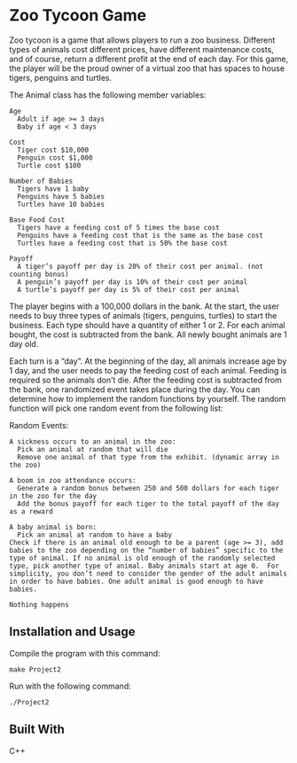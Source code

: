 # Zoo Tycoon Game

Zoo tycoon is a game that allows players to run a zoo business. Different types of animals cost different prices, 
have different maintenance costs, and of course, return a different profit at the end of each day. For this game, 
the player will be the proud owner of a virtual zoo that has spaces to house tigers, penguins and turtles.

The Animal class has the following member variables:
```
Age
  Adult if age >= 3 days
  Baby if age < 3 days
  
Cost
  Tiger cost $10,000
  Penguin cost $1,000
  Turtle cost $100
  
Number of Babies
  Tigers have 1 baby
  Penguins have 5 babies
  Turtles have 10 babies
  
Base Food Cost
  Tigers have a feeding cost of 5 times the base cost
  Penguins have a feeding cost that is the same as the base cost
  Turtles have a feeding cost that is 50% the base cost
  
Payoff
  A tiger’s payoff per day is 20% of their cost per animal. (not counting bonus)
  A penguin’s payoff per day is 10% of their cost per animal
  A turtle’s payoff per day is 5% of their cost per animal
```

The player begins with a 100,000 dollars in the bank. At the start, the user needs to buy three types of animals (tigers, penguins, turtles) to start the business. Each type should have a quantity of either 1 or 2. For each animal bought, the cost is subtracted from the bank. All newly bought animals are 1 day old.

Each turn is a “day”. At the beginning of the day, all animals increase age by 1 day, and the user needs to pay the feeding cost of each animal. Feeding is required so the animals don’t die. After the feeding cost is subtracted from the bank, one randomized event takes place during the day.  You can determine how to implement the random functions by yourself.  The random function will pick one random event from the following list:

Random Events:
```
A sickness occurs to an animal in the zoo:
  Pick an animal at random that will die
  Remove one animal of that type from the exhibit. (dynamic array in the zoo)

A boom in zoo attendance occurs:
  Generate a random bonus between 250 and 500 dollars for each tiger in the zoo for the day 
  Add the bonus payoff for each tiger to the total payoff of the day as a reward

A baby animal is born:
  Pick an animal at random to have a baby
Check if there is an animal old enough to be a parent (age >= 3), add babies to the zoo depending on the “number of babies” specific to the type of animal. If no animal is old enough of the randomly selected type, pick another type of animal. Baby animals start at age 0.  For simplicity, you don’t need to consider the gender of the adult animals in order to have babies. One adult animal is good enough to have babies.

Nothing happens
```
## Installation and Usage
Compile the program with this command:
```
make Project2
```
Run with the following command:
```unix
./Project2
```

## Built With
C++


